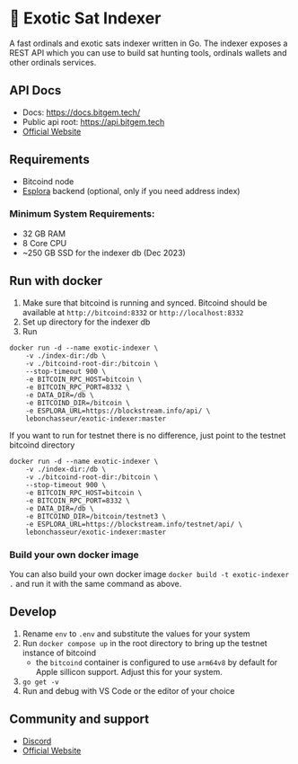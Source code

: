 # 🌴 Exotic Sat Indexer 

A fast ordinals and exotic sats indexer written in Go. The indexer exposes a REST API which you can use to build sat hunting tools, ordinals wallets and other ordinals services.

## API Docs
- Docs: https://docs.bitgem.tech/
- Public api root: https://api.bitgem.tech
- [Official Website](https://bitgem.tech/)

## Requirements
- Bitcoind node
- [Esplora](https://github.com/Blockstream/esplora) backend (optional, only if you need address index)

### Minimum System Requirements:
- 32 GB RAM
- 8 Core CPU
- ~250 GB SSD for the indexer db (Dec 2023)

## Run with docker
1. Make sure that bitcoind is running and synced. Bitcoind should be available at `http://bitcoind:8332` or `http://localhost:8332`
2. Set up directory for the indexer db
3. Run
```
docker run -d --name exotic-indexer \
    -v ./index-dir:/db \
    -v ./bitcoind-root-dir:/bitcoin \
    --stop-timeout 900 \
    -e BITCOIN_RPC_HOST=bitcoin \
    -e BITCOIN_RPC_PORT=8332 \
    -e DATA_DIR=/db \
    -e BITCOIND_DIR=/bitcoin \
    -e ESPLORA_URL=https://blockstream.info/api/ \
    lebonchasseur/exotic-indexer:master
```

If you want to run for testnet there is no difference, just point to the testnet bitcoind directory
```
docker run -d --name exotic-indexer \
    -v ./index-dir:/db \
    -v ./bitcoind-root-dir:/bitcoin \
    --stop-timeout 900 \
    -e BITCOIN_RPC_HOST=bitcoin \
    -e BITCOIN_RPC_PORT=8332 \
    -e DATA_DIR=/db \
    -e BITCOIND_DIR=/bitcoin/testnet3 \
    -e ESPLORA_URL=https://blockstream.info/testnet/api/ \
    lebonchasseur/exotic-indexer:master
```
### Build your own docker image
You can also build your own docker image `docker build -t exotic-indexer .` and run it with the same command as above.

## Develop
1. Rename `env` to `.env` and substitute the values for your system
2. Run `docker compose up` in the root directory to bring up the testnet instance of bitcoind
   - the `bitcoind` container is configured to use `arm64v8` by default for Apple sillicon support. Adjust this for your system.
3. `go get -v`
4. Run and debug with VS Code or the editor of your choice

## Community and support
- [Discord](https://discord.gg/STgzjMnkhT)
- [Official Website](https://bitgem.tech/)